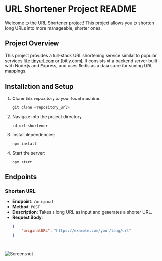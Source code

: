 # URL Shortener Project README

Welcome to the URL Shortener project! This project allows you to shorten long URLs into more manageable, shorter ones.

## Project Overview

This project provides a full-stack URL shortening service similar to popular services like [tinyurl.com](http://tinyurl.com) or [bitly.com]. It consists of a backend server built with Node.js and Express, and uses Redis as a data store for storing URL mappings.

## Installation and Setup

1. Clone this repository to your local machine:

    ```
    git clone <repository_url>
    ```

2. Navigate into the project directory:

    ```
    cd url-shortener
    ```

3. Install dependencies:

    ```
    npm install
    ```

4. Start the server:

    ```
    npm start
    ```

## Endpoints

### Shorten URL

- **Endpoint**: `/original`
- **Method**: `POST`
- **Description**: Takes a long URL as input and generates a shorter URL.
- **Request Body**:
  ```json
  {
      "originalURL": "https://example.com/your/long/url"
  }




![Screenshot](Screenshot%20(2162).png)



